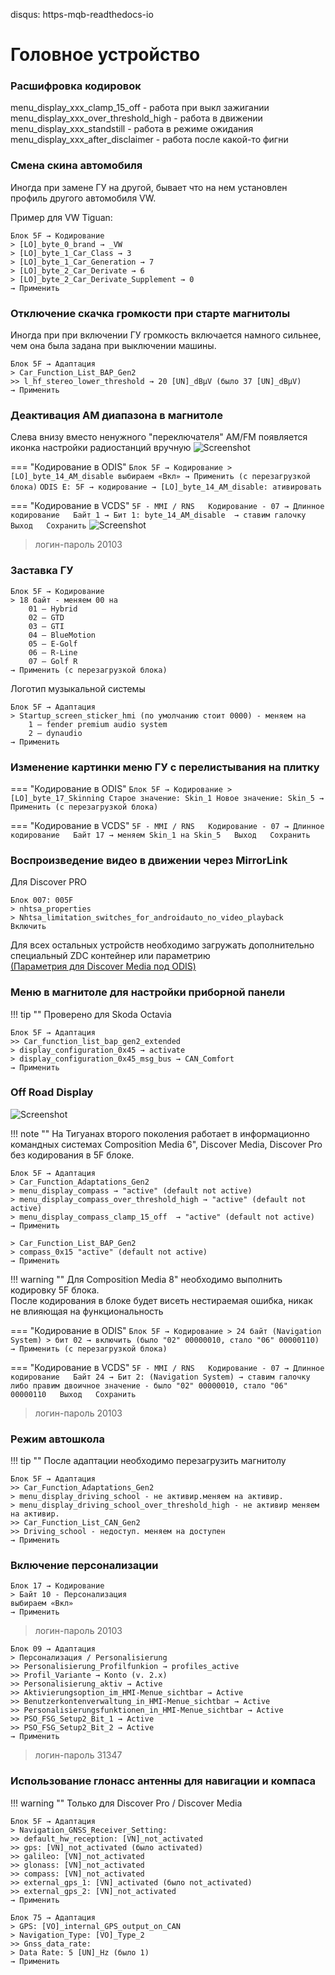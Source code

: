 disqus: https-mqb-readthedocs-io
# Головное устройство

### Расшифровка кодировок

menu_display_xxx_clamp_15_off - работа при выкл зажигании  
menu_display_xxx_over_threshold_high - работа в движении  
menu_display_xxx_standstill - работа в режиме ожидания  
menu_display_xxx_after_disclaimer - работа после какой-то фигни  

### Смена скина автомобиля
Иногда при замене ГУ на другой, бывает что на нем установлен профиль другого автомобиля VW.   

Пример для VW Tiguan:   
```
Блок 5F → Кодирование
> [LO]_byte_0_brand → _VW
> [LO]_byte_1_Car_Class → 3
> [LO]_byte_1_Car_Generation → 7
> [LO]_byte_2_Car_Derivate → 6
> [LO]_byte_2_Car_Derivate_Supplement → 0
→ Применить 
```

### Отключение скачка громкости при старте магнитолы
Иногда при при включении ГУ громкость включается намного сильнее, чем она была задана при выключении машины.

```
Блок 5F → Адаптация
> Car_Function_List_BAP_Gen2
>> l_hf_stereo_lower_threshold → 20 [UN]_dBµV (было 37 [UN]_dBµV)
→ Применить 
```

### Деактивация AM диапазона в магнитоле
Слева внизу вместо ненужного "переключателя" AM/FM появляется иконка настройки радиостанций вручную
![Screenshot](../images/MQB/fm.jpg)

=== "Кодирование в ODIS"
    ```
    Блок 5F → Кодирование
    > [LO]_byte_14_AM_disable
    выбираем «Вкл»
    → Применить (с перезагрузкой блока)
    ```
    ```
    ODIS E: 5F → кодирование → [LO]_byte_14_AM_disable: ативировать
    ```

=== "Кодирование в VCDS"
    ```
    5F - MMI / RNS  
    Кодирование - 07 → Длинное кодирование  
    Байт 1 → Бит 1: byte_14_AM_disable  → ставим галочку  
    Выход  
    Сохранить
    ```
    ![Screenshot](../images/MQB/am_radio.jpg) 
    
> логин-пароль 20103

### Заставка ГУ

```
Блок 5F → Кодирование
> 18 байт - меняем 00 на
    01 — Hybrid
    02 — GTD
    03 — GTI
    04 — BlueMotion
    05 — E-Golf
    06 — R-Line
    07 — Golf R
→ Применить (с перезагрузкой блока)
```

Логотип музыкальной системы
```
Блок 5F → Адаптация
> Startup_screen_sticker_hmi (по умолчанию стоит 0000) - меняем на
    1 — fender premium audio system
    2 — dynaudio
→ Применить 
```

### Изменение картинки меню ГУ с перелистывания на плитку

=== "Кодирование в ODIS"
	```
	Блок 5F → Кодирование
    > [LO]_byte_17_Skinning
    Старое значение: Skin_1
    Новое значение: Skin_5
    → Применить (с перезагрузкой блока)
    ```
    
=== "Кодирование в VCDS"
    ```
    5F - MMI / RNS  
    Кодирование - 07 → Длинное кодирование  
    Байт 17 → меняем Skin_1 на Skin_5  
    Выход  
    Сохранить  
    ```

### Воспроизведение видео в движении через MirrorLink

Для Discover PRO
``` 
Блок 007: 005F
> nhtsa_properties
> Nhtsa_limitation_switches_for_androidauto_no_video_playback
Включить
```

Для всех остальных устройств необходимо загружать дополнительно специальный ZDC контейнер или параметрию  
[(Параметрия для Discover Media под ODIS)](../firmwares/5F_3Q0035864C_V03935274HX_VIM_MIM.xml)
    
### Меню в магнитоле для настройки приборной панели

!!! tip ""
    Проверено для Skoda Octavia  

```
Блок 5F → Адаптация
>> Car_function_list_bap_gen2_extended
> display_configuration_0x45 → activate
> display_configuration_0x45_msg_bus → CAN_Comfort
→ Применить 
```
    
### Off Road Display

![Screenshot](../images/MQB/offroad.jpg)
    
!!! note ""
    На Тигуанах второго поколения работает в информационно командных системах Composition Media 6", Discover Media, Discover Pro без кодирования в 5F блоке.  

```
Блок 5F → Адаптация
> Car_Function_Adaptations_Gen2
> menu_display_compass → "active" (default not active)
> menu_display_compass_over_threshold_high → "active" (default not active) 
> menu_display_compass_clamp_15_off  → "active" (default not active)
→ Применить  
    
> Car_Function_List_BAP_Gen2
> compass_0x15 "active" (default not active)
→ Применить 
``` 
    
!!! warning ""
    Для Composition Media 8" необходимо выполнить кодировку 5F блока.   
    После кодирования в блоке будет висеть нестираемая ошибка, никак не влияющая на функциональность
    
=== "Кодирование в ODIS"
    ```
    Блок 5F → Кодирование
    > 24 байт (Navigation System)
    > бит 02 → включить (было "02" 00000010, стало "06" 00000110)
    → Применить (с перезагрузкой блока)
    ```
    
=== "Кодирование в VCDS"
    ```
    5F - MMI / RNS  
    Кодирование - 07 → Длинное кодирование  
    Байт 24 → Бит 2: (Navigation System) → ставим галочку  
    либо правим двоичное значение - было "02" 00000010, стало "06" 00000110  
    Выход  
    Сохранить
    ```  
    
> логин-пароль 20103 

### Режим автошкола

!!! tip ""
    После адаптации необходимо перезагрузить магнитолу
    
```
Блок 5F → Адаптация
>> Car_Function_Adaptations_Gen2
> menu_display_driving_school - не активир.меняем на активир.
> menu_display_driving_school_over_threshold_high - не активир меняем на активир.
>> Car_Function_List_CAN_Gen2
>> Driving_school - недоступ. меняем на доступен
→ Применить
```

### Включение персонализации

```
Блок 17 → Кодирование  
> Байт 10 - Персонализация
выбираем «Вкл»
→ Применить
```

> логин-пароль 20103

```
Блок 09 → Адаптация
> Персонализация / Personalisierung
>> Personalisierung_Profilfunkion → profiles_active
>> Profil_Variante → Konto (v. 2.x)
>> Personalisierung_aktiv → Active
>> Aktivierungsoption_im_HMI-Menue_sichtbar → Active
>> Benutzerkontenverwaltung_in_HMI-Menue_sichtbar → Active
>> Personalisierungsfunktionen_in_HMI-Menue_sichtbar → Active
>> PSO_FSG_Setup2_Bit_1 → Active
>> PSO_FSG_Setup2_Bit_2 → Active
→ Применить
```

> логин-пароль 31347

### Использование глонасс антенны для навигации и компаса

!!! warning ""
    Только для Discover Pro / Discover Media
    
```
Блок 5F → Адаптация
> Navigation_GNSS_Receiver_Setting:
>> default_hw_reception: [VN]_not_activated
>> gps: [VN]_not_activated (было activated)
>> galileo: [VN]_not_activated
>> glonass: [VN]_not_activated
>> compass: [VN]_not_activated
>> external_gps_1: [VN]_activated (было not_activated)
>> external_gps_2: [VN]_not_activated
→ Применить
```

```
Блок 75 → Адаптация
> GPS: [VO]_internal_GPS_output_on_CAN
> Navigation_Type: [VO]_Type_2
>> Gnss_data_rate:
> Data Rate: 5 [UN]_Hz (было 1)
→ Применить
```

